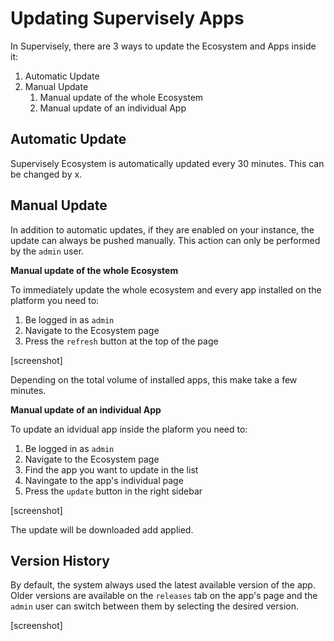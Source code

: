 # Updating Supervisely Apps

In Supervisely, there are 3 ways to update the Ecosystem and Apps inside it:

 1. Automatic Update 
 2. Manual Update
    1. Manual update of the whole Ecosystem
    2. Manual update of an individual App
    
## Automatic Update

Supervisely Ecosystem is automatically updated every 30 minutes. This can be changed by x. 

## Manual Update

In addition to automatic updates, if they are enabled on your instance, the update can always be pushed manually. This action can only be performed by the `admin` user. 
 
 **Manual update of the whole Ecosystem**
 
 To immediately update the whole ecosystem and every app installed on the platform you need to:

 1. Be logged in as `admin`
 2. Navigate to the Ecosystem page 
 3. Press the `refresh` button at the top of the page
 
 [screenshot]
 
 Depending on the total volume of installed apps, this make take a few minutes. 

**Manual update of an individual App**

To update an idvidual app inside the plaform you need to:

 1. Be logged in as `admin`
 2. Navigate to the Ecosystem page 
 3. Find the app you want to update in the list
 4. Navingate to the app's individual page
 3. Press the `update` button in the right sidebar
 
  [screenshot]
 
 The update will be downloaded add applied.
 
## Version History

By default, the system always used the latest available version of the app. Older versions are available on the `releases` tab on the app's page and the `admin` user can switch between them by selecting the desired version.

[screenshot]
